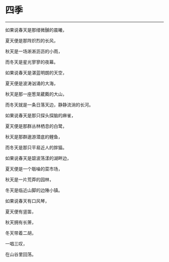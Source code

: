 # 四季
---

如果说春天是那缕微醺的晨曦，

夏天便是那阵炽烈的长风，

秋天是一场淅淅沥沥的小雨，

而冬天是星光寥寥的夜幕。

如果说春天是湛蓝明朗的天空，

夏天便是波涛汹涌的大海，

秋天是那一座葱茏葳蕤的大山，

而冬天就是一条日落天边，静静流淌的长河。

如果说春天是那只探头探脑的麻雀，

夏天便是那群丛林栖息的白鹭，

秋天是那群遨游潜底的鲤鱼，

而冬天是那只平易近人的胖猫。

如果说春天是碧波荡漾的湖畔边，

夏天便是一个聒噪的菜市场，

秋天是一片荒莽的园林，

冬天是临近山脚的边陲小镇。

如果说春天有口风琴，

夏天便有竖笛，

秋天拥有长箫，

冬天带着二胡，

一唱三叹，

在山谷里回荡。